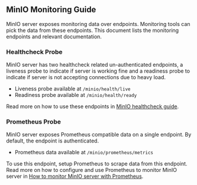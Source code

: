 ## MinIO Monitoring Guide

MinIO server exposes monitoring data over endpoints. Monitoring tools can pick the data from these endpoints. This document lists the monitoring endpoints and relevant documentation.

### Healthcheck Probe

MinIO server has two healthcheck related un-authenticated endpoints, a liveness probe to indicate if server is working fine and a readiness probe to indicate if server is not accepting connections due to heavy load.

- Liveness probe available at `/minio/health/live`
- Readiness probe available at `/minio/health/ready`

Read more on how to use these endpoints in [MinIO healthcheck guide](https://github.com/blastbao/minio/blob/master/docs/metrics/healthcheck/README.md).

### Prometheus Probe

MinIO server exposes Prometheus compatible data on a single endpoint. By default, the endpoint is authenticated.

- Prometheus data available at `/minio/prometheus/metrics`

To use this endpoint, setup Prometheus to scrape data from this endpoint. Read more on how to configure and use Prometheus to monitor MinIO server in [How to monitor MinIO server with Prometheus](https://github.com/blastbao/minio/blob/master/docs/metrics/prometheus/README.md).
